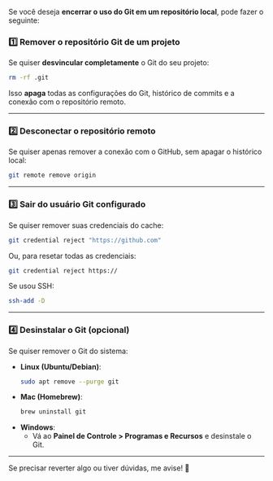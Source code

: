 Se você deseja **encerrar o uso do Git em um repositório local**, pode fazer o seguinte:

### 1️⃣ **Remover o repositório Git de um projeto**
Se quiser **desvincular completamente** o Git do seu projeto:
```sh
rm -rf .git
```
Isso **apaga** todas as configurações do Git, histórico de commits e a conexão com o repositório remoto.

---

### 2️⃣ **Desconectar o repositório remoto**
Se quiser apenas remover a conexão com o GitHub, sem apagar o histórico local:
```sh
git remote remove origin
```

---

### 3️⃣ **Sair do usuário Git configurado**
Se quiser remover suas credenciais do cache:
```sh
git credential reject "https://github.com"
```
Ou, para resetar todas as credenciais:
```sh
git credential reject https://
```

Se usou SSH:
```sh
ssh-add -D
```

---

### 4️⃣ **Desinstalar o Git (opcional)**
Se quiser remover o Git do sistema:

- **Linux (Ubuntu/Debian)**:
  ```sh
  sudo apt remove --purge git
  ```
- **Mac (Homebrew)**:
  ```sh
  brew uninstall git
  ```
- **Windows**:
  - Vá ao **Painel de Controle > Programas e Recursos** e desinstale o Git.

---

Se precisar reverter algo ou tiver dúvidas, me avise! 🚀